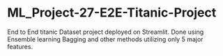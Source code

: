 # ML_Project-27-E2E-Titanic-Project
End to End titanic Dataset project deployed on Streamlit. Done using Ensemble learning Bagging and other methods utilizing only 5 major features.
